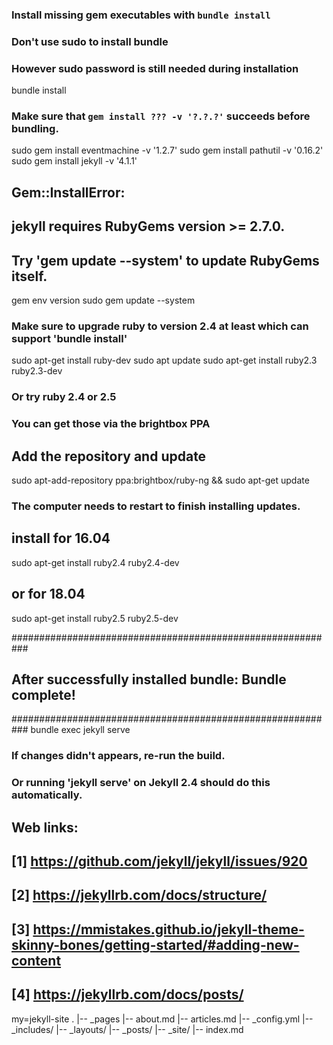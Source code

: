 ### Install missing gem executables with `bundle install`
### Don't use sudo to install bundle
### However sudo password is still needed during installation
bundle install

### Make sure that `gem install ??? -v '?.?.?'` succeeds before bundling.
sudo gem install eventmachine -v '1.2.7'
sudo gem install pathutil -v '0.16.2'
sudo gem install jekyll -v '4.1.1'

## Gem::InstallError:
## jekyll requires RubyGems version >= 2.7.0.
## Try 'gem update --system' to update RubyGems itself.
gem env version
sudo gem update --system

### Make sure to upgrade ruby to version 2.4 at least which can support 'bundle install'
sudo apt-get install ruby-dev
sudo apt update
sudo apt-get install ruby2.3 ruby2.3-dev

### Or try ruby 2.4 or 2.5
### You can get those via the brightbox PPA
## Add the repository and update
sudo apt-add-repository ppa:brightbox/ruby-ng && sudo apt-get update
### The computer needs to restart to finish installing updates.
## install for 16.04
sudo apt-get install ruby2.4 ruby2.4-dev
## or for 18.04
sudo apt-get install ruby2.5 ruby2.5-dev

###########################################################
## After successfully installed bundle: Bundle complete! ##
###########################################################
bundle exec jekyll serve


### If changes didn't appears, re-run the build.
### Or running 'jekyll serve' on Jekyll 2.4 should do this automatically.



## Web links:
## [1] https://github.com/jekyll/jekyll/issues/920
## [2] https://jekyllrb.com/docs/structure/
## [3] https://mmistakes.github.io/jekyll-theme-skinny-bones/getting-started/#adding-new-content
## [4] https://jekyllrb.com/docs/posts/


my=jekyll-site
.
|-- _pages
    |-- about.md
    |-- articles.md
|-- _config.yml
|-- _includes/
|-- _layouts/
|-- _posts/
|-- _site/
|-- index.md

